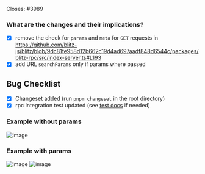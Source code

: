 <!--
Thanks for opening a PR! Your contribution is much appreciated.
To make sure your PR is handled as smoothly as possible please:
 - Link issue via "Closes #[issue_number]
 - Choose & follow the right checklist for the change that you're making:

Please make sure to add a changeset. Run `pnpm changeset` in the root directory to do so.
Then select updated Blitz packages when prompted, and add a short message describing the changes. 
The message should be user-facing — explain **what** was changed, not **how**.
Ignore if there are no user-facing changes.
-->

Closes: #3989
 
### What are the changes and their implications?

- [x] remove the check for `params` and `meta` for `GET` requests in https://github.com/blitz-js/blitz/blob/9dc81fe958d12b662c19d4ad697aadf848d6544c/packages/blitz-rpc/src/index-server.ts#L193
- [x] add URL `searchParams` only if params where passed

## Bug Checklist

- [x] Changeset added (run `pnpm changeset` in the root directory)
- [x] rpc Integration test updated (see [test docs](https://blitzjs.com/docs/contributing#running-tests) if needed)

### Example without params
![image](https://user-images.githubusercontent.com/83594610/203838562-b985d47d-c824-4924-8a21-b969e0d323c7.png)

### Example with params
![image](https://user-images.githubusercontent.com/83594610/203838884-f19df698-d5ee-4076-b4a2-c0e378b374ee.png)
![image](https://user-images.githubusercontent.com/83594610/203838901-c4006f04-7639-4b7e-9f15-2b324b6af649.png)

